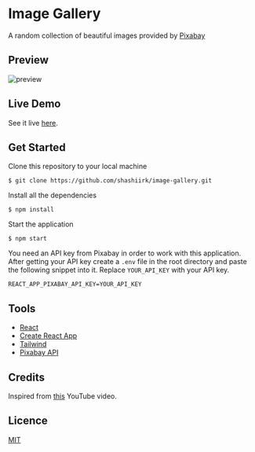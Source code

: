 # Image Gallery

A random collection of beautiful images provided by [Pixabay](https://pixabay.com)

## Preview

![preview](https://user-images.githubusercontent.com/48406108/120775387-c6463200-c540-11eb-92d6-d1928d54dc1e.gif)

## Live Demo

See it live [here](https://shashiirk.github.io/image-gallery).

## Get Started

Clone this repository to your local machine

```
$ git clone https://github.com/shashiirk/image-gallery.git
```

Install all the dependencies

```
$ npm install
```

Start the application

```
$ npm start
```

You need an API key from Pixabay in order to work with this application. After getting your API key create a `.env` file in the root directory and paste the following snippet into it. Replace `YOUR_API_KEY` with your API key.

```
REACT_APP_PIXABAY_API_KEY=YOUR_API_KEY
```

## Tools

- [React](https://reactjs.org)
- [Create React App](https://create-react-app.dev/)
- [Tailwind](https://tailwindcss.com)
- [Pixabay API](https://pixabay.com/api/docs/)

## Credits

Inspired from [this](https://youtu.be/FiGmAI5e91M) YouTube video.

## Licence

[MIT](https://choosealicense.com/licenses/mit)
